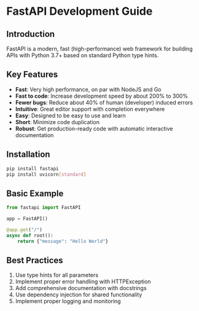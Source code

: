 # FastAPI Development Guide

## Introduction
FastAPI is a modern, fast (high-performance) web framework for building APIs with Python 3.7+ based on standard Python type hints.

## Key Features
- **Fast**: Very high performance, on par with NodeJS and Go
- **Fast to code**: Increase development speed by about 200% to 300%
- **Fewer bugs**: Reduce about 40% of human (developer) induced errors
- **Intuitive**: Great editor support with completion everywhere
- **Easy**: Designed to be easy to use and learn
- **Short**: Minimize code duplication
- **Robust**: Get production-ready code with automatic interactive documentation

## Installation
```bash
pip install fastapi
pip install uvicorn[standard]
```

## Basic Example
```python
from fastapi import FastAPI

app = FastAPI()

@app.get("/")
async def root():
    return {"message": "Hello World"}
```

## Best Practices
1. Use type hints for all parameters
2. Implement proper error handling with HTTPException
3. Add comprehensive documentation with docstrings
4. Use dependency injection for shared functionality
5. Implement proper logging and monitoring